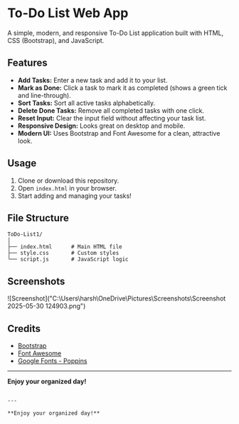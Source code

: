 # To-Do List Web App

A simple, modern, and responsive To-Do List application built with HTML, CSS (Bootstrap), and JavaScript.

## Features

- **Add Tasks:** Enter a new task and add it to your list.
- **Mark as Done:** Click a task to mark it as completed (shows a green tick and line-through).
- **Sort Tasks:** Sort all active tasks alphabetically.
- **Delete Done Tasks:** Remove all completed tasks with one click.
- **Reset Input:** Clear the input field without affecting your task list.
- **Responsive Design:** Looks great on desktop and mobile.
- **Modern UI:** Uses Bootstrap and Font Awesome for a clean, attractive look.

## Usage

1. Clone or download this repository.
2. Open `index.html` in your browser.
3. Start adding and managing your tasks!

## File Structure

```
ToDo-List1/
│
├── index.html      # Main HTML file
├── style.css       # Custom styles
└── script.js       # JavaScript logic
```

## Screenshots

![Screenshot]("C:\Users\harsh\OneDrive\Pictures\Screenshots\Screenshot 2025-05-30 124903.png") <!-- Add your screenshot here if available -->

## Credits

- [Bootstrap](https://getbootstrap.com/)
- [Font Awesome](https://fontawesome.com/)
- [Google Fonts - Poppins](https://fonts.google.com/specimen/Poppins)

---

**Enjoy your organized day!**


```

---

**Enjoy your organized day!**
